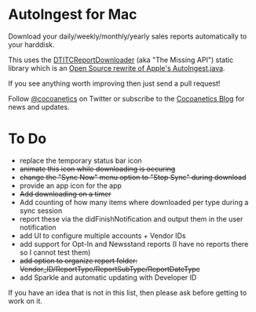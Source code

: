 AutoIngest for Mac
==================

Download your daily/weekly/monthly/yearly sales reports automatically to your harddisk.

This uses the [DTITCReportDownloader](https://github.com/Cocoanetics/DTITCReportDownloader) (aka "The Missing API") static library which is an [Open Source rewrite of Apple's AutoIngest.java](http://www.cocoanetics.com/2012/02/autoingest-java-in-objective-c/). 

If you see anything worth improving then just send a pull request! 

Follow [@cocoanetics](http://twitter.com/cocoanetics) on Twitter or subscribe to the [Cocoanetics Blog](http://www.cocoanetics.com) for news and updates.

To Do
=====

- replace the temporary status bar icon
- ~~animate this icon while downloading is occuring~~
- ~~change the "Sync Now" menu option to "Stop Sync" during download~~
- provide an app icon for the app
- ~~Add downloading on a timer~~
- Add counting of how many items where downloaded per type during a sync session
- report these via the didFinishNotification and output them in the user notification
- add UI to configure multiple accounts + Vendor IDs
- add support for Opt-In and Newsstand reports (I have no reports there so I cannot test them)
- ~~add option to organize report folder: Vendor_ID/ReportType/ReportSubType/ReportDateType~~
- add Sparkle and automatic updating with Developer ID

If you have an idea that is not in this list, then please ask before getting to work on it.
